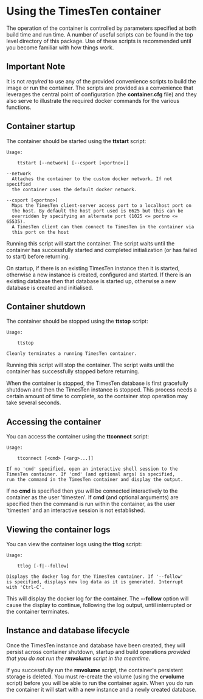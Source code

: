 # Using the TimesTen container

The operation of the container is controlled by parameters specified at both build time and run time. A number of useful scripts can be found in the top level directory of this package. Use of these scripts is recommended until you become familiar with how things work.

## Important Note

It is not _required_ to use any of the provided convenience scripts to build the image or run the container. The scripts are provided as a convenience that leverages the central point of configuration (the **container.cfg** file) and they also serve to illustrate the required docker commands for the various functions.

## Container startup

The container should be started using the **ttstart** script:

    Usage:
    
        ttstart [--network] [--csport [<portno>]]
        
    --network
      Attaches the container to the custom docker network. If not specified
      the container uses the default docker network.
        
    --csport [<portno>]
      Maps the TimesTen client-server access port to a localhost port on
      the host. By default the host port used is 6625 but this can be
      overridden by specifying an alternate port (1025 <= portno <= 65535).
      A TimesTen client can then connect to TimesTen in the container via
      this port on the host

Running this script will start the container. The script waits until the container has successfully started and completed initialization (or has failed to start) before returning.

On startup, if there is an existing TimesTen instance then it is started, otherwise a new instance is created, configured and started. If there is an existing database then that database is started up, otherwise a new database is created and initialised.

## Container shutdown

The container should be stopped using the **ttstop** script:

    Usage:
    
        ttstop
        
    Cleanly terminates a running TimesTen container.

Running this script will stop the container. The script waits until the container has successfully stopped before returning.

When the container is stopped, the TimesTen database is first gracefully shutdown and then the TimesTen instance is stopped. This process needs a certain amount of time to complete, so the container stop operation may take several seconds.

## Accessing the container

You can access the container using the **ttconnect** script:

    Usage:

        ttconnect [<cmd> [<arg>...]]

    If no 'cmd' specified, open an interactive shell session to the
    TimesTen container. If 'cmd' (and optional args) is specified,
    run the command in the TimesTen container and display the output.
    
If no **cmd** is specified then you will be connected interactively to the container as the user 'timesten'. If **cmd** (and optional arguments) are specified then the command is run within the container, as the user 'timesten' and an interactive session is not established.   

## Viewing the container logs

You can view the container logs using the **ttlog** script:

    Usage:

        ttlog [-f|--follow]

    Displays the docker log for the TimesTen container. If '--follow'
    is specified, displays new log data as it is generated. Interrupt
    with 'Ctrl-C'.

This will display the docker log for the container. The **--follow** option will cause the display to continue, following the log output, until interrupted or the container terminates.

## Instance and database lifecycle

Once the TimesTen instance and database have been created, they will persist across container shutdown, startup and build operations _provided that you do not run the **rmvolume** script in the meantime._

If you successfully run the **rmvolume** script, the container's persistent storage is deleted. You must re-create the volume (using the **crvolume** script) before you will be able to run the container again. When you do run the container it will start with a new instance and a newly created database.



